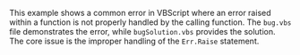 This example shows a common error in VBScript where an error raised within a function is not properly handled by the calling function. The `bug.vbs` file demonstrates the error, while `bugSolution.vbs` provides the solution. The core issue is the improper handling of the `Err.Raise` statement.